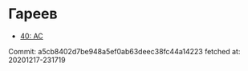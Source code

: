 # Гареев
- [40: AC](40.md)

Commit: a5cb8402d7be948a5ef0ab63deec38fc44a14223
 fetched at: 20201217-231719
